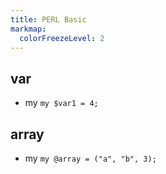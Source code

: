 ```yaml
---
title: PERL Basic
markmap:
  colorFreezeLevel: 2
---
```

## var
- my
`my $var1 = 4;`
## array
- my
`my @array = ("a", "b", 3);`

